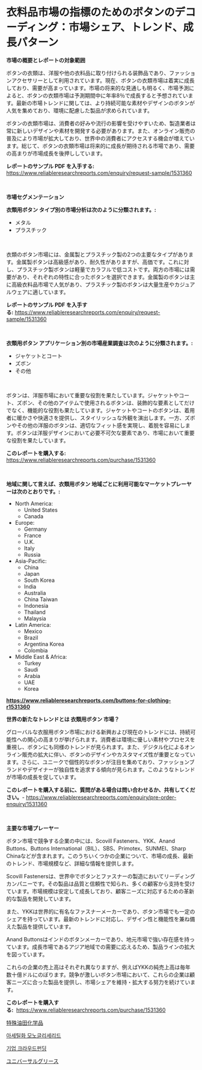 <p><h1>衣料品市場の指標のためのボタンのデコーディング：市場シェア、トレンド、成長パターン</h1></p><p><strong>市場の概要とレポートの対象範囲</strong></p>
<p><p>ボタンの衣類は、洋服や他の衣料品に取り付けられる装飾品であり、ファッションアクセサリーとして利用されています。現在、ボタンの衣類市場は着実に成長しており、需要が高まっています。市場の将来的な見通しも明るく、市場予測によると、ボタンの衣類市場は予測期間中に年率8％で成長すると予想されています。最新の市場トレンドに関しては、より持続可能な素材やデザインのボタンが人気を集めており、環境に配慮した製品が求められています。</p><p>ボタンの衣類市場は、消費者の好みや流行の影響を受けやすいため、製造業者は常に新しいデザインや素材を開発する必要があります。また、オンライン販売の普及により市場が拡大しており、世界中の消費者にアクセスする機会が増えています。総じて、ボタンの衣類市場は将来的に成長が期待される市場であり、需要の高まりが市場成長を後押ししています。</p></p>
<p><strong>レポートのサンプル PDF を入手する:</strong> <a href="https://www.reliableresearchreports.com/enquiry/request-sample/1531360">https://www.reliableresearchreports.com/enquiry/request-sample/1531360</a></p>
<p>&nbsp;</p>
<p><strong>市場セグメンテーション</strong></p>
<p><strong>衣類用ボタン タイプ別の市場分析は次のように分類されます。:</strong></p>
<p><ul><li>メタル</li><li>プラスチック</li></ul></p>
<p>&nbsp;</p>
<p><p>衣類のボタン市場には、金属製とプラスチック製の2つの主要なタイプがあります。金属製ボタンは高級感があり、耐久性がありますが、高価です。これに対し、プラスチック製ボタンは軽量でカラフルで低コストです。両方の市場には需要があり、それぞれの特性に合ったボタンを選択できます。金属製のボタンは主に高級衣料品市場で人気があり、プラスチック製のボタンは大量生産やカジュアルウェアに適しています。</p></p>
<p><strong>レポートのサンプル PDF を入手する:</strong>&nbsp;<a href="https://www.reliableresearchreports.com/enquiry/request-sample/1531360">https://www.reliableresearchreports.com/enquiry/request-sample/1531360</a></p>
<p>&nbsp;</p>
<p><strong> 衣類用ボタン アプリケーション別の市場産業調査は次のように分類されます。:</strong></p>
<p><ul><li>ジャケットとコート</li><li>ズボン</li><li>その他</li></ul></p>
<p>&nbsp;</p>
<p><p>ボタンは、洋服市場において重要な役割を果たしています。ジャケットやコート、ズボン、その他のアイテムで使用されるボタンは、装飾的な要素としてだけでなく、機能的な役割も果たしています。ジャケットやコートのボタンは、着用者に暖かさや快適さを提供し、スタイリッシュな外観を演出します。一方、ズボンやその他の洋服のボタンは、適切なフィット感を実現し、着脱を容易にします。ボタンは洋服デザインにおいて必要不可欠な要素であり、市場において重要な役割を果たしています。</p></p>
<p><strong>このレポートを購入する:</strong>&nbsp; <a href="https://www.reliableresearchreports.com/purchase/1531360">https://www.reliableresearchreports.com/purchase/1531360</a></p>
<p>&nbsp;</p>
<p><strong>地域に関して言えば、衣類用ボタン 地域ごとに利用可能なマーケットプレーヤーは次のとおりです。:</strong></p>
<p><ul>
    <li>
        North America:
        <ul>
            <li>United States</li>
            <li>Canada</li>
        </ul>
    </li>
    <li>
        Europe:
        <ul>
            <li>Germany</li>
            <li>France</li>
            <li>U.K.</li>
            <li>Italy</li>
            <li>Russia</li>
        </ul>
    </li>
    <li>
        Asia-Pacific:
        <ul>
            <li>China</li>
            <li>Japan</li>
            <li>South Korea</li>
            <li>India</li>
            <li>Australia</li>
            <li>China Taiwan</li>
            <li>Indonesia</li>
            <li>Thailand</li>
            <li>Malaysia</li>
        </ul>
    </li>
    <li>
        Latin America:
        <ul>
            <li>Mexico</li>
            <li>Brazil</li>
            <li>Argentina Korea</li>
            <li>Colombia</li>
        </ul>
    </li>
    <li>
        Middle East & Africa:
        <ul>
            <li>Turkey</li>
            <li>Saudi</li>
            <li>Arabia</li>
            <li>UAE</li>
            <li>Korea</li>
        </ul>
    </li>
    </ul></p>
<p><strong><a href="https://www.reliableresearchreports.com/buttons-for-clothing-r1531360">https://www.reliableresearchreports.com/buttons-for-clothing-r1531360</a></strong>&nbsp;</p>
<p><strong>世界の新たなトレンドとは 衣類用ボタン 市場？</strong></p>
<p><p>グローバルな衣服用ボタン市場における新興および現在のトレンドには、持続可能性への関心の高まりが挙げられます。消費者は環境に優しい素材やプロセスを重視し、ボタンにも同様のトレンドが見られます。また、デジタル化によるオンライン販売の拡大に伴い、ボタンのデザインやカスタマイズ性が重要となっています。さらに、ユニークで個性的なボタンが注目を集めており、ファッションブランドやデザイナーが独自性を追求する傾向が見られます。このようなトレンドが市場の成長を促しています。</p></p>
<p><strong>このレポートを購入する前に、質問がある場合は問い合わせるか、共有してください。</strong>- <a href="https://www.reliableresearchreports.com/enquiry/pre-order-enquiry/1531360">https://www.reliableresearchreports.com/enquiry/pre-order-enquiry/1531360</a></p>
<p>&nbsp;</p>
<p><strong>主要な市場プレーヤー</strong></p>
<p><p>ボタン市場で競争する企業の中には、Scovill Fasteners、YKK、Anand Buttons、Buttons International（BIL）、SBS、Primotex、SUNMEI、Sharp Chinaなどが含まれます。このうちいくつかの企業について、市場の成長、最新のトレンド、市場規模など、詳細な情報を提供します。</p><p>Scovill Fastenersは、世界中でボタンとファスナーの製造においてリーディングカンパニーです。その製品は品質と信頼性で知られ、多くの顧客から支持を受けています。市場規模は安定して成長しており、顧客ニーズに対応するための革新的な製品を開発しています。</p><p>また、YKKは世界的に有名なファスナーメーカーであり、ボタン市場でも一定のシェアを持っています。最新のトレンドに対応し、デザイン性と機能性を兼ね備えた製品を提供しています。</p><p>Anand Buttonsはインドのボタンメーカーであり、地元市場で強い存在感を持っています。成長市場であるアジア地域での需要に応えるため、製品ラインの拡大を図っています。</p><p>これらの企業の売上高はそれぞれ異なりますが、例えばYKKの純売上高は毎年数十億ドルにのぼります。競争が激しいボタン市場において、これらの企業は顧客ニーズに合った製品を提供し、市場シェアを維持・拡大する努力を続けています。</p></p>
<p><strong>このレポートを購入する:</strong>&nbsp;&nbsp;<a href="https://www.reliableresearchreports.com/purchase/1531360">https://www.reliableresearchreports.com/purchase/1531360</a></p>
<p><p><a href="https://medium.com/@elmoray21/%E5%B0%82%E9%96%80%E7%9A%84%E3%81%AA%E6%B2%B9%E7%94%B0%E5%8C%96%E5%AD%A6%E8%A3%BD%E5%93%81%E5%B8%82%E5%A0%B4-%E7%A8%AE%E9%A1%9E-%E7%94%A8%E9%80%94-%E3%81%8A%E3%82%88%E3%81%B3%E5%9C%B0%E7%90%86%E3%81%AB%E3%82%88%E3%82%8B%E5%8C%85%E6%8B%AC%E7%9A%84%E3%81%AA%E8%A9%95%E4%BE%A1-a2969d2f8023">特殊油田化学品</a></p><p><a href="https://medium.com/@danieldobroiu20221/%EC%95%84%EC%84%B8%ED%8B%B8%ED%99%94%EB%90%9C-%EB%8B%A8%EC%9D%BC%EA%B8%80%EB%A6%AC%EC%84%B8%EB%A6%AC%EB%93%9C-%EC%8B%9C%EC%9E%A5-%ED%86%B5%EC%B0%B0-%EC%8B%9C%EC%9E%A5-%EB%8F%99%ED%96%A5-%EC%84%B1%EC%9E%A5-2024%EB%85%84%EB%B6%80%ED%84%B0-2031%EB%85%84%EA%B9%8C%EC%A7%80-%EC%98%88%EC%B8%A1%EB%90%9C-%EA%B2%83-33880edb2f9d">아세틸화 모노글리세리드</a></p><p><a href="https://medium.com/@brionnaboyle/%EA%B8%B0%EC%97%85-%ED%81%AC%EB%9D%BC%EC%9A%B0%EB%93%9C%ED%8E%80%EB%94%A9-%EC%8B%9C%EC%9E%A5-%EA%B7%9C%EB%AA%A8-cagr-%ED%8A%B8%EB%A0%8C%EB%93%9C-2024-2030-b0741ba73120">기업 크라우드펀딩</a></p><p><a href="https://medium.com/@kyaorris56456/%E3%83%A6%E3%83%8B%E3%83%90%E3%83%BC%E3%82%B5%E3%83%AB%E3%82%B0%E3%83%AA%E3%83%BC%E3%82%B9%E5%B8%82%E5%A0%B4%E3%81%AF-%E5%B8%82%E5%A0%B4%E3%82%B7%E3%82%A7%E3%82%A2-%E5%B8%82%E5%A0%B4%E3%83%88%E3%83%AC%E3%83%B3%E3%83%89-%E5%B8%82%E5%A0%B4%E6%88%90%E9%95%B7%E3%81%AB%E9%96%A2%E3%81%99%E3%82%8B%E6%83%85%E5%A0%B1%E3%82%92%E6%8F%90%E4%BE%9B%E3%81%97%E3%81%BE%E3%81%99-bf5c4da26d31">ユニバーサルグリース</a></p></p>